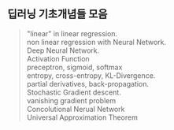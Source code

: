 ## 딥러닝 기초개념들 모음
> "linear" in linear regression.    
> non linear regression with Neural Network.   
> Deep Neural Network.   
> Activation Function     
> preceptron, sigmoid, softmax     
> entropy, cross-entropy, KL-Divergence.  
> partial derivatives, back-propagation.  
> Stochastic Gradient descent.  
> vanishing gradient problem    
> Concolutional Nerual Network    
> Universal Approximation Theorem    
